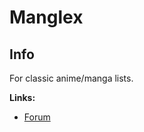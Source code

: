 # Manglex

## Info

For classic anime/manga lists.

**Links:**
- [Forum](https://myanimelist.net/forum/?topicid=618961)